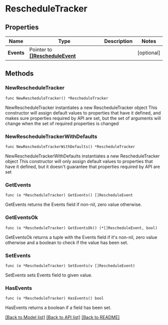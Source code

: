 # RescheduleTracker

## Properties

Name | Type | Description | Notes
------------ | ------------- | ------------- | -------------
**Events** | Pointer to [**[]RescheduleEvent**](RescheduleEvent.md) |  | [optional] 

## Methods

### NewRescheduleTracker

`func NewRescheduleTracker() *RescheduleTracker`

NewRescheduleTracker instantiates a new RescheduleTracker object
This constructor will assign default values to properties that have it defined,
and makes sure properties required by API are set, but the set of arguments
will change when the set of required properties is changed

### NewRescheduleTrackerWithDefaults

`func NewRescheduleTrackerWithDefaults() *RescheduleTracker`

NewRescheduleTrackerWithDefaults instantiates a new RescheduleTracker object
This constructor will only assign default values to properties that have it defined,
but it doesn't guarantee that properties required by API are set

### GetEvents

`func (o *RescheduleTracker) GetEvents() []RescheduleEvent`

GetEvents returns the Events field if non-nil, zero value otherwise.

### GetEventsOk

`func (o *RescheduleTracker) GetEventsOk() (*[]RescheduleEvent, bool)`

GetEventsOk returns a tuple with the Events field if it's non-nil, zero value otherwise
and a boolean to check if the value has been set.

### SetEvents

`func (o *RescheduleTracker) SetEvents(v []RescheduleEvent)`

SetEvents sets Events field to given value.

### HasEvents

`func (o *RescheduleTracker) HasEvents() bool`

HasEvents returns a boolean if a field has been set.


[[Back to Model list]](../README.md#documentation-for-models) [[Back to API list]](../README.md#documentation-for-api-endpoints) [[Back to README]](../README.md)


